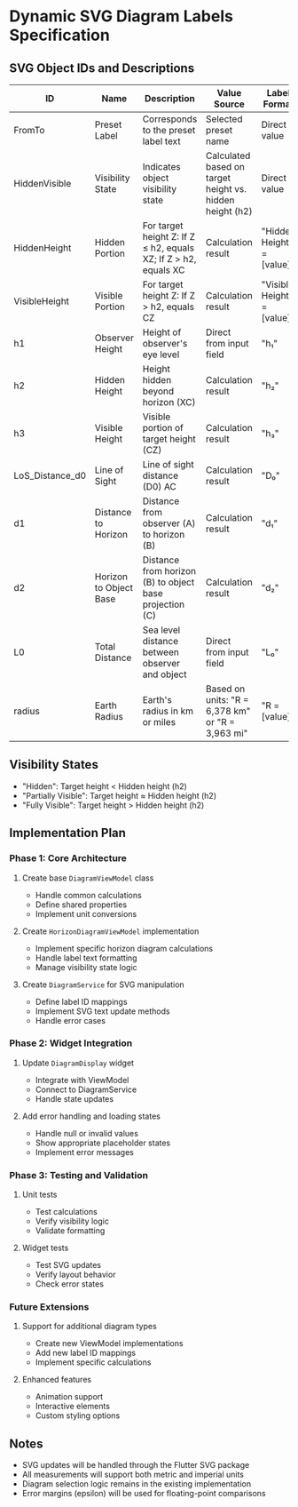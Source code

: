 # Dynamic SVG Diagram Labels Specification

## SVG Object IDs and Descriptions

| ID | Name | Description | Value Source | Label Format |
|----|------|-------------|--------------|--------------|
| FromTo | Preset Label | Corresponds to the preset label text | Selected preset name | Direct value |
| HiddenVisible | Visibility State | Indicates object visibility state | Calculated based on target height vs. hidden height (h2) | Direct value |
| HiddenHeight | Hidden Portion | For target height Z: If Z ≤ h2, equals XZ; If Z > h2, equals XC | Calculation result | "Hidden Height = [value]" |
| VisibleHeight | Visible Portion | For target height Z: If Z > h2, equals CZ | Calculation result | "Visible Height = [value]" |
| h1 | Observer Height | Height of observer's eye level | Direct from input field | "h₁" |
| h2 | Hidden Height | Height hidden beyond horizon (XC) | Calculation result | "h₂" |
| h3 | Visible Height | Visible portion of target height (CZ) | Calculation result | "h₃" |
| LoS_Distance_d0 | Line of Sight | Line of sight distance (D0) AC | Calculation result | "D₀" |
| d1 | Distance to Horizon | Distance from observer (A) to horizon (B) | Calculation result | "d₁" |
| d2 | Horizon to Object Base | Distance from horizon (B) to object base projection (C) | Calculation result | "d₂" |
| L0 | Total Distance | Sea level distance between observer and object | Direct from input field | "L₀" |
| radius | Earth Radius | Earth's radius in km or miles | Based on units: "R = 6,378 km" or "R = 3,963 mi" | "R = [value]" |

## Visibility States
- "Hidden": Target height < Hidden height (h2)
- "Partially Visible": Target height ≈ Hidden height (h2)
- "Fully Visible": Target height > Hidden height (h2)

## Implementation Plan

### Phase 1: Core Architecture
1. Create base `DiagramViewModel` class
   - Handle common calculations
   - Define shared properties
   - Implement unit conversions

2. Create `HorizonDiagramViewModel` implementation
   - Implement specific horizon diagram calculations
   - Handle label text formatting
   - Manage visibility state logic

3. Create `DiagramService` for SVG manipulation
   - Define label ID mappings
   - Implement SVG text update methods
   - Handle error cases

### Phase 2: Widget Integration
1. Update `DiagramDisplay` widget
   - Integrate with ViewModel
   - Connect to DiagramService
   - Handle state updates

2. Add error handling and loading states
   - Handle null or invalid values
   - Show appropriate placeholder states
   - Implement error messages

### Phase 3: Testing and Validation
1. Unit tests
   - Test calculations
   - Verify visibility logic
   - Validate formatting

2. Widget tests
   - Test SVG updates
   - Verify layout behavior
   - Check error states

### Future Extensions
1. Support for additional diagram types
   - Create new ViewModel implementations
   - Add new label ID mappings
   - Implement specific calculations

2. Enhanced features
   - Animation support
   - Interactive elements
   - Custom styling options

## Notes
- SVG updates will be handled through the Flutter SVG package
- All measurements will support both metric and imperial units
- Diagram selection logic remains in the existing implementation
- Error margins (epsilon) will be used for floating-point comparisons
